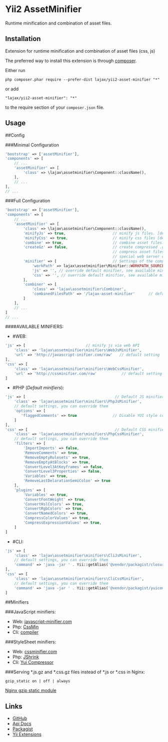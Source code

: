 Yii2 AssetMinifier
=================
Runtime minification and combination of asset files.

Installation
------------

Extension for runtime minification and combination of asset files (css, js)

The preferred way to install this extension is through [composer](http://getcomposer.org/download/).

Either run

```
php composer.phar require --prefer-dist lajax/yii2-asset-minifier "*"
```

or add

```
"lajax/yii2-asset-minifier": "*"
```

to the require section of your `composer.json` file.


Usage
-----

##Config

###Minimal Configuration

```php
'bootstrap' => ['assetMinifier'],
'components' => [
    // ...
    'assetMinifier' => [
        'class' => \lajax\assetminifier\Component::className(),
    ],
    // ...
],
// ...
```

###Full Configuration

```php
'bootstrap' => ['assetMinifier'],
'components' => [
    // ...
    'assetMinifier' => [
        'class' => \lajax\assetminifier\Component::className(),
        'minifyJs' => true,                     // minify js files. [default]
        'minifyCss' => true,                    // minify css files [default]
        'combine' => true,                      // combine asset files. [default]
        'createGz' => false,                    // create compressed .gz file, (so the web server doesn’t need to
                                                // compress asset files on each page view). Requires
                                                // special web server configuration. [default]
        'minifier' => [                         // Settings of the components performing the minification of asset files
            'workPath' => lajax\assetminifier\Minifier::WORKPATH_SOURCE, // default setting
            'js' => '', // override default minifier, see available minifiers below
            'css' => '', // override default minifier, see available minifiers below
        ],
        'combiner' => [
            'class' => 'lajax\assetminifier\Combiner',
            'combinedFilesPath' => '/lajax-asset-minifier'      // default setting
        ]
    ],
    // ...
]
// ...
```

####AVAILABLE MINIFIERS:

* #WEB:

```php
'js' => [                           // minify js via web API
    'class' => 'lajax\assetminifier\minifiers\WebJsMinifier',
    'url' => 'http://javascript-inifier.com/raw'   // default setting
],
'css' => [
    'class' => 'lajax\assetminifier\minifiers\WebCssMinifier',
    'url' => 'http://cssminifier.com/raw'           // default setting
]
```

* #PHP (*Default minifiers*):

```php
'js' => [                                        // Default JS minifier.
    'class' => 'lajax\assetminifier\minifiers\PhpJsMinifier',
    // default settings, you can override them
    'options' => [
       'flaggedComments' => true                // Disable YUI style comment preservation.
    ]
],
'css' => [                                       // Default CSS minifier.
    'class' => 'lajax\assetminifier\minifiers\PhpCssMinifier',
    // default settings, you can override them
    'filters' => [
        'ImportImports' => false,
        'RemoveComments' => true,
        'RemoveEmptyRulesets' => true,
        'RemoveEmptyAtBlocks' => true,
        'ConvertLevel3AtKeyframes' => false,
        'ConvertLevel3Properties' => false,
        'Variables' => true,
        'RemoveLastDelarationSemiColon' => true
    ],
    'plugins' => [
        'Variables' => true,
        'ConvertFontWeight' => true,
        'ConvertHslColors' => true,
        'ConvertRgbColors' => true,
        'ConvertNamedColors' => true,
        'CompressColorValues' => true,
        'CompressExpressionValues' => true,
    ]
]
```

* #CLI:

```php
'js' => [
    'class' => 'lajax\assetminifier\minifiers\CliJsMinifier',
    // default settings, you can override them
    'command' => 'java -jar ' . Yii::getAlias('@vendor/packagist/closurecompiler-bin/bin/compiler.jar') . ' --js {from}',
],
'css' => [
    'class' => 'lajax\assetminifier\minifiers\CliCssMinifier',
    // default settings, you can override them
    'command' => 'java -jar ' . Yii::getAlias('@vendor/packagist/yuicompressor-bin/bin/yuicompressor.jar') . ' --type css {from}',
]
```



##Minifiers

###JavaScript minifiers:

* Web: [javascript-minifier.com](http://javascript-minifier.com/)
* Php: [CssMin](https://github.com/natxet/CssMin)
* Cli: [compiler](https://github.com/packagist/closurecompiler-bin)

###StyleSheet minifiers:

* Web: [cssminifier.com](http://cssminifier.com/)
* Php: [JShrink](http://blog.tedivm.com/category/projects/jshrink/)
* Cli: [Yui Compressor](https://github.com/packagist/yuicompressor-bin)


###Serving *.js.gz and *.css.gz files instead of *.js or *.css in Nginx:

```
gzip_static on | off | always
```

[Nginx gzip static module](http://nginx.org/en/docs/http/ngx_http_gzip_static_module.html)

Links
-----

- [GitHub](https://github.com/lajax/yii2-asset-minifier)
- [Api Docs](http://lajax.github.io/yii2-asset-minifier)
- [Packagist](https://packagist.org/packages/lajax/yii2-asset-minifier)
- [Yii Extensions](http://www.yiiframework.com/extension/yii2-asset-minifier)
